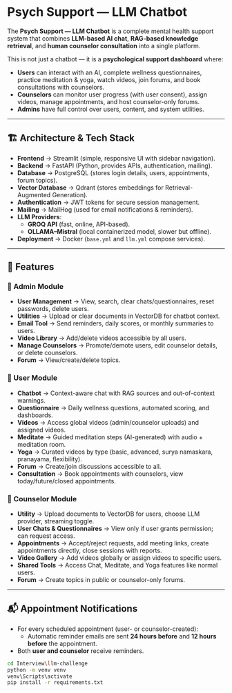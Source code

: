 # Psych Support — LLM Chatbot  

The **Psych Support — LLM Chatbot** is a complete mental health support system that combines **LLM-based AI chat**, **RAG-based knowledge retrieval**, and **human counselor consultation** into a single platform.  

This is not just a chatbot — it is a **psychological support dashboard** where:  
- **Users** can interact with an AI, complete wellness questionnaires, practice meditation & yoga, watch videos, join forums, and book consultations with counselors.  
- **Counselors** can monitor user progress (with user consent), assign videos, manage appointments, and host counselor-only forums.  
- **Admins** have full control over users, content, and system utilities.  

---

## 🏗️ Architecture & Tech Stack  

- **Frontend** → Streamlit (simple, responsive UI with sidebar navigation).  
- **Backend** → FastAPI (Python, provides APIs, authentication, mailing).  
- **Database** → PostgreSQL (stores login details, users, appointments, forum topics).  
- **Vector Database** → Qdrant (stores embeddings for Retrieval-Augmented Generation).  
- **Authentication** → JWT tokens for secure session management.  
- **Mailing** → MailHog (used for email notifications & reminders).  
- **LLM Providers**:  
  - **GROQ API** (fast, online, API-based).  
  - **OLLAMA–Mistral** (local containerized model, slower but offline).  
- **Deployment** → Docker (`base.yml` and `llm.yml` compose services).  

---

## 📑 Features  

### 🔹 Admin Module  
- **User Management** → View, search, clear chats/questionnaires, reset passwords, delete users.  
- **Utilities** → Upload or clear documents in VectorDB for chatbot context.  
- **Email Tool** → Send reminders, daily scores, or monthly summaries to users.  
- **Video Library** → Add/delete videos accessible by all users.  
- **Manage Counselors** → Promote/demote users, edit counselor details, or delete counselors.  
- **Forum** → View/create/delete topics.  

### 🔹 User Module  
- **Chatbot** → Context-aware chat with RAG sources and out-of-context warnings.  
- **Questionnaire** → Daily wellness questions, automated scoring, and dashboards.  
- **Videos** → Access global videos (admin/counselor uploads) and assigned videos.  
- **Meditate** → Guided meditation steps (AI-generated) with audio + meditation room.  
- **Yoga** → Curated videos by type (basic, advanced, surya namaskara, pranayama, flexibility).  
- **Forum** → Create/join discussions accessible to all.  
- **Consultation** → Book appointments with counselors, view today/future/closed appointments.  

### 🔹 Counselor Module  
- **Utility** → Upload documents to VectorDB for users, choose LLM provider, streaming toggle.  
- **User Chats & Questionnaires** → View only if user grants permission; can request access.  
- **Appointments** → Accept/reject requests, add meeting links, create appointments directly, close sessions with reports.  
- **Video Gallery** → Add videos globally or assign videos to specific users.  
- **Shared Tools** → Access Chat, Meditate, and Yoga features like normal users.  
- **Forum** → Create topics in public or counselor-only forums.  

---

## 📬 Appointment Notifications  

- For every scheduled appointment (user- or counselor-created):  
  - Automatic reminder emails are sent **24 hours before** and **12 hours before** the appointment.  
- Both **user and counselor** receive reminders.  




```bash
cd Interview\llm-challenge
python -m venv venv
venv\Scripts\activate
pip install -r requirements.txt